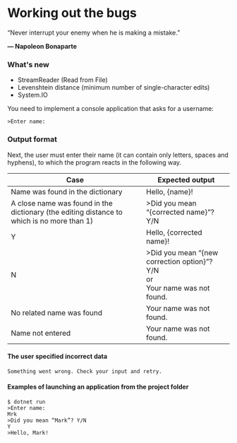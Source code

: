 # Working out the bugs

“Never interrupt your enemy when he is making a mistake.”

**― Napoleon Bonaparte**

### What's new

- StreamReader (Read from File)
- Levenshtein distance (minimum number of single-character edits) 
- System.IO


You need to implement a console application that asks for a username:

```
>Enter name:
```

### Output format

Next, the user must enter their name (it can contain only letters, spaces and hyphens), to which the program reacts in the following way.

| Case | Expected output |
|---|---|
| Name was found in the dictionary |Hello, {name}! |
| A close name was found in the dictionary (the editing distance to which is no more than 1) |>Did you mean “{corrected name}”? Y/N |
| Y |Hello, {corrected name}! |
| N |>Did you mean “{new correction option}”? Y/N <br/> or <br/> Your name was not found. |
| No related name was found |Your name was not found. |
| Name not entered  |Your name was not found. |

#### The user specified incorrect data
```
Something went wrong. Check your input and retry.
```

#### Examples of launching an application from the project folder

```
$ dotnet run
>Enter name:
Mrk
>Did you mean “Mark”? Y/N
Y
>Hello, Mark!
```
